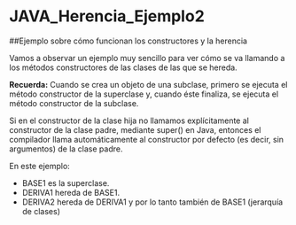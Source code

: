 # JAVA_Herencia_Ejemplo2
##Ejemplo sobre cómo funcionan los constructores y la herencia

Vamos a observar un ejemplo muy sencillo para ver cómo se va llamando 
a los métodos constructores de las clases de las que se hereda.
  
 **Recuerda:** Cuando se crea un objeto de una subclase, primero se ejecuta el método constructor de la superclase y, cuando éste finaliza, se ejecuta el método constructor de la subclase.
 
 Si en el constructor de la clase hija no llamamos explícitamente al constructor de la clase padre, mediante super() en Java, entonces el compilador llama automáticamente al constructor por defecto (es decir, sin argumentos) de la clase padre.
 
 En este ejemplo:
 - BASE1 es la superclase.
 - DERIVA1 hereda de BASE1.
 - DERIVA2 hereda de DERIVA1 y por lo tanto también de BASE1 (jerarquía de clases)
